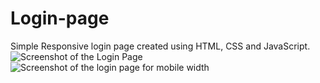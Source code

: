 # Login-page
Simple Responsive login page created using HTML, CSS and JavaScript.
![Screenshot of the Login Page](https://github.com/Maha-lakshmi-27/Login-page/assets/153438154/ed62462c-cac3-41c0-82a8-c07f4a3a4fb9)
![Screenshot of the login page for mobile width](https://github.com/Maha-lakshmi-27/Login-page/assets/153438154/981f074e-c3cb-44cd-8a6e-8cb7e232492b)
